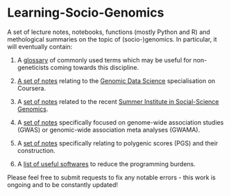 # Learning-Socio-Genomics

A set of lecture notes, notebooks, functions (mostly Python and R) and methological summaries on the topic of (socio-)genomics. In particular, it will eventually contain:

1. A [glossary](https://github.com/crahal/Learning-Socio-Genomics/tree/master/Glossary) of commonly used terms which may be useful for non-geneticists coming towards this discipline.

2. [A set of notes](https://github.com/crahal/Learning-Socio-Genomics/tree/master/Genomic%20Data%20Science) relating to the [Genomic Data Science](https://www.coursera.org/specializations/genomic-data-science) specialisation on Coursera.

3. A [set of notes](https://github.com/crahal/Learning-Socio-Genomics/tree/master/Summer%20Institute%20in%20Social-Science%20Genomics) related to the recent [Summer Institute in
Social-Science Genomics](https://www.rsfgenomicsschool.com/materials).

4. A [set of notes](https://github.com/crahal/Learning-Socio-Genomics/tree/master/GWAS) specifically focused on genome-wide association studies (GWAS) or genomic-wide association meta analyses (GWAMA).

5. A [set of notes](https://github.com/crahal/Learning-Socio-Genomics/tree/master/PGS) specifically relating to polygenic scores (PGS) and their construction.

6. A [list of useful softwares](https://github.com/crahal/Learning-Socio-Genomics/tree/master/Useful%20Software) to reduce the programming burdens.

Please feel free to submit requests to fix any notable errors - this work is ongoing and to be constantly updated!
